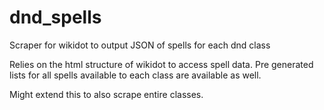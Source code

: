 # dnd_spells
Scraper for wikidot to output JSON of spells for each dnd class

Relies on the html structure of wikidot to access spell data. Pre generated lists for all spells available to each class are available as well.


Might extend this to also scrape entire classes.
